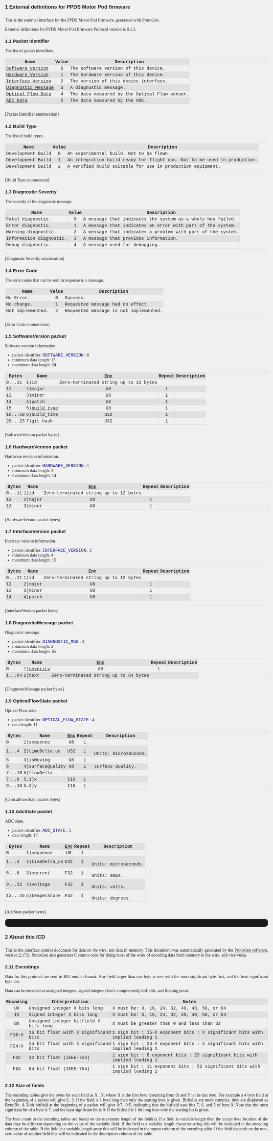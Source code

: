 <style>
    body {
        text-align:justify;
        max-width: 25cm;
        margin-left: auto;
        margin-right: auto;
        font-family: Georgia;
        counter-reset: h1counter h2counter  h3counter toc1counter toc2counter toc3counter;
     }

    table {
       border: 1px solid #e0e0e0;
       border-collapse: collapse;
       margin-bottom: 25px;
    }

    th, td {
        border: 1px solid #e0e0e0;
        font-family: Courier, monospace;
        font-size: 90%;
        padding: 2px;
    }

    /*
     * Alternate colors for the table, including the heading row
     */
    th {
    background-color: #e0e0e0   
    }
    tr:nth-child(even){background-color: #e0e0e0}

    h1, h2, h3, h4, h5 { font-family: Arial; }
    h1 { font-size:120%; margin-bottom: 25px; }
    h2 { font-size:110%; margin-bottom: 15px; }
    h3 { font-size:100%; margin-bottom: 10px;}
    h4, li { font-size:100%; }

    caption{ font-family:Arial; font-size:85%;}

    code, pre, .codelike {
        font-family: Courier, monospace;
        font-size: 100%;
        color: darkblue;
    }

    /*
     * Counters for the main headings
     */

    h1:before {
        counter-increment: h1counter;
        content: counter(h1counter) "\00a0 ";
    }
    h1 {
        counter-reset: h2counter;
    }
    
    h2:before {
        counter-increment: h2counter;
        content: counter(h1counter) "." counter(h2counter) "\00a0 ";
    }
    h2 {
        counter-reset: h3counter;
    }
    
    h3:before {
      counter-increment: h3counter;
      content: counter(h1counter) "." counter(h2counter) "." counter(h3counter) "\00a0 ";
    }

    /*
     * The document title, centered
     */
    doctitle {font-family: Arial; font-size:120%; font-weight: bold; margin-bottom:25px; text-align:center; display:block;}
    titlepagetext {text-align:center; display:block;}

    /*
     * The table of contents formatting
     */
    toctitle {font-family: Arial; font-size:120%; font-weight: bold; margin-bottom:25px; display:block;}
    toc1, toc2, toc3 {font-family: Arial; font-size:100%; margin-bottom:2px; display:block;}
    toc1 {text-indent: 0px;}
    toc2 {text-indent: 15px;}
    toc3 {text-indent: 30px;}
    
    toc1:before {
        content: counter(toc1counter) "\00a0 ";
        counter-increment: toc1counter;
    }
    toc1 {
        counter-reset: toc2counter;
    }
    
    toc2:before {
        content: counter(toc1counter) "." counter(toc2counter) "\00a0 ";
        counter-increment: toc2counter;
    }
    toc2 {
        counter-reset: toc3counter;
    }

    toc3:before {
      content: counter(toc1counter) "." counter(toc2counter) "." counter(toc3counter) "\00a0 ";
      counter-increment: toc3counter;
    }

    /* How it looks on a screen, notice the fancy hr blocks and lack of page breaks */
    @media screen {
      body {
        background-color: #f0f0f0;
      }
      .page-break { display: none; }
      hr { 
        height: 25px; 
        border-style: solid; 
        border-color: gray; 
        border-width: 1px 0 0 0; 
        border-radius: 10px; 
      } 
      hr:before { 
        display: block; 
        content: ""; 
        height: 25px; 
        margin-top: -26px; 
        border-style: solid; 
        border-color: gray; 
        border-width: 0 0 1px 0; 
        border-radius: 10px; 
      }
    }

    /* How it looks when printed, hr turned off, in favor of page breaks*/
    @media print {
      hr {display: none;}
      body {background-color: white;}
      .page-break{page-break-before: always;}
    }
</style>



# External definitions for PPDS Motor Pod firmware

This is the external interface for the PPDS Motor Pod firmware, generated with
ProtoGen.

External definitions for PPDS Motor Pod firmware Protocol version is 0.1.3.

## Packet Identifier

The list of packet identifiers.

| Name                                     | Value | Description                                   |
| ---------------------------------------- | :---: | --------------------------------------------- |
| [Software Version](#SOFTWARE_VERSION)    | 0     | The software version of this device.          |
| [Hardware Version](#HARDWARE_VERSION)    | 1     | The hardware version of this device.          |
| [Interface Version](#INTERFACE_VERSION)  | 2     | The version of this device interface.         |
| [Diagnostic Message](#DIAGNOSTIC_MSG)    | 3     | A diagnostic message.                         |
| [Optical Flow Data](#OPTICAL_FLOW_STATE) | 4     | The data measured by the Optical Flow sensor. |
| [ADC Data](#ADC_STATE)                   | 5     | The data measured by the ADC.                 |
[<a name="PacketId"></a>Packet Identifier enumeration]



## Build Type

The list of build types.

| Name              | Value | Description                                                              |
| ----------------- | :---: | ------------------------------------------------------------------------ |
| Development Build | 0     | An experimental build. Not to be flown.                                  |
| Development Build | 1     | An integration build ready for flight ops. Not to be used in production. |
| Development Build | 2     | A verified build suitable for use in production equipment.               |
[<a name="BuildType"></a>Build Type enumeration]



## Diagnostic Severity

The severity of the diagnostic message.

| Name                    | Value | Description                                                 |
| ----------------------- | :---: | ----------------------------------------------------------- |
| Fatal diagnostic.       | 0     | A message that indicates the system as a whole has failed.  |
| Error diagnostic.       | 1     | A message that indicates an error with part of the system.  |
| Warning diagnostic.     | 2     | A message that indicates a problem with part of the system. |
| Information diagnostic. | 3     | A message that provides information.                        |
| Debug diagnostic.       | 4     | A message used for debugging.                               |
[<a name="DiagnosticSeverity"></a>Diagnostic Severity enumeration]



## Error Code

The error codes that can be sent in response to a message.

| Name             | Value | Description                           |
| ---------------- | :---: | ------------------------------------- |
| No Error.        | 0     | Success.                              |
| No change.       | 1     | Requested message had no effect.      |
| Not implemented. | 2     | Requested message is not implemented. |
[<a name="ErrorCode"></a>Error Code enumeration]



## <a name="SOFTWARE_VERSION"></a>SoftwareVersion packet

Software version information.

- packet identifier: `SOFTWARE_VERSION` : 0
- minimum data length: 13
- maximum data length: 24


| Bytes   | Name                       | [Enc](#Enc)                           | Repeat | Description |
| ------- | -------------------------- | :-----------------------------------: | :----: | ----------- |
| 0...11  | 1)id                       | Zero-terminated string up to 12 bytes         ||             |
| 12      | 2)major                    | U8                                    | 1      |             |
| 13      | 3)minor                    | U8                                    | 1      |             |
| 14      | 4)patch                    | U8                                    | 1      |             |
| 15      | 5)[build_type](#BuildType) | U8                                    | 1      |             |
| 16...19 | 6)build_time               | U32                                   | 1      |             |
| 20...23 | 7)git_hash                 | U32                                   | 1      |             |
[SoftwareVersion packet bytes]


## <a name="HARDWARE_VERSION"></a>HardwareVersion packet

Hardware revision information.

- packet identifier: `HARDWARE_VERSION` : 1
- minimum data length: 3
- maximum data length: 14


| Bytes  | Name    | [Enc](#Enc)                           | Repeat | Description |
| ------ | ------- | :-----------------------------------: | :----: | ----------- |
| 0...11 | 1)id    | Zero-terminated string up to 12 bytes         ||             |
| 12     | 2)major | U8                                    | 1      |             |
| 13     | 3)minor | U8                                    | 1      |             |
[HardwareVersion packet bytes]


## <a name="INTERFACE_VERSION"></a>InterfaceVersion packet

Interface version information.

- packet identifier: `INTERFACE_VERSION` : 2
- minimum data length: 4
- maximum data length: 15


| Bytes  | Name    | [Enc](#Enc)                           | Repeat | Description |
| ------ | ------- | :-----------------------------------: | :----: | ----------- |
| 0...11 | 1)id    | Zero-terminated string up to 12 bytes         ||             |
| 12     | 2)major | U8                                    | 1      |             |
| 13     | 3)minor | U8                                    | 1      |             |
| 14     | 4)patch | U8                                    | 1      |             |
[InterfaceVersion packet bytes]


## <a name="DIAGNOSTIC_MSG"></a>DiagnosticMessage packet

Diagnostic message.

- packet identifier: `DIAGNOSTIC_MSG` : 3
- minimum data length: 2
- maximum data length: 65


| Bytes  | Name                              | [Enc](#Enc)                           | Repeat | Description |
| ------ | --------------------------------- | :-----------------------------------: | :----: | ----------- |
| 0      | 1)[severity](#DiagnosticSeverity) | U8                                    | 1      |             |
| 1...64 | 2)text                            | Zero-terminated string up to 64 bytes         ||             |
[DiagnosticMessage packet bytes]


## <a name="OPTICAL_FLOW_STATE"></a>OpticalFlowState packet

Optical Flow state.

- packet identifier: `OPTICAL_FLOW_STATE` : 4
- data length: 11


| Bytes  | Name             | [Enc](#Enc) | Repeat | Description              |
| ------ | ---------------- | :---------: | :----: | ------------------------ |
| 0      | 1)sequence       | U8          | 1      |                          |
| 1...4  | 2)timeDelta_us   | U32         | 1      | <br>Units: microseconds. |
| 5      | 3)isMoving       | U8          | 1      |                          |
| 6      | 4)surfaceQuality | U8          | 1      | surface quality.         |
| 7...10 | 5)flowDelta                           |||                          |
| 7...8  | 5.1)x            | I16         | 1      |                          |
| 9...10 | 5.2)y            | I16         | 1      |                          |
[OpticalFlowState packet bytes]


## <a name="ADC_STATE"></a>AdcState packet

ADC state.

- packet identifier: `ADC_STATE` : 5
- data length: 17


| Bytes   | Name           | [Enc](#Enc) | Repeat | Description              |
| ------- | -------------- | :---------: | :----: | ------------------------ |
| 0       | 1)sequence     | U8          | 1      |                          |
| 1...4   | 2)timeDelta_us | U32         | 1      | <br>Units: microseconds. |
| 5...8   | 3)current      | F32         | 1      | <br>Units: amps.         |
| 9...12  | 4)voltage      | F32         | 1      | <br>Units: volts.        |
| 13...16 | 5)temperature  | F32         | 1      | <br>Units: degrees.      |
[AdcState packet bytes]

<div class="page-break"></div>


----------------------------

# About this ICD

This is the interface control document for data *on the wire*, not data in memory. This document was automatically generated by the [ProtoGen software](https://github.com/billvaglienti/ProtoGen), version 2.17.b. ProtoGen also generates C source code for doing most of the work of encoding data from memory to the wire, and vice versa.

## Encodings

Data for this protocol are sent in BIG endian format. Any field larger than one byte is sent with the most signficant byte first, and the least significant byte last.

Data can be encoded as unsigned integers, signed integers (two's complement), bitfields, and floating point.

| <a name="Enc"></a>Encoding | Interpretation                        | Notes                                                                       |
| :--------------------------: | ------------------------------------- | --------------------------------------------------------------------------- |
| UX                           | Unsigned integer X bits long          | X must be: 8, 16, 24, 32, 40, 48, 56, or 64                                 |
| IX                           | Signed integer X bits long            | X must be: 8, 16, 24, 32, 40, 48, 56, or 64                                 |
| BX                           | Unsigned integer bitfield X bits long | X must be greater than 0 and less than 32                                   |
| F16:X                        | 16 bit float with X significand bits  | 1 sign bit : 15-X exponent bits : X significant bits with implied leading 1 |
| F24:X                        | 24 bit float with X significand bits  | 1 sign bit : 23-X exponent bits : X significant bits with implied leading 1 |
| F32                          | 32 bit float (IEEE-754)               | 1 sign bit : 8 exponent bits : 23 significant bits with implied leading 1   |
| F64                          | 64 bit float (IEEE-754)               | 1 sign bit : 11 exponent bits : 52 significant bits with implied leading 1  |

## Size of fields
The encoding tables give the bytes for each field as X...Y; where X is the first byte (counting from 0) and Y is the last byte. For example a 4 byte field at the beginning of a packet will give 0...3. If the field is 1 byte long then only the starting byte is given. Bitfields are more complex, they are displayed as Byte:Bit. A 3-bit bitfield at the beginning of a packet will give 0:7...0:5, indicating that the bitfield uses bits 7, 6, and 5 of byte 0. Note that the most signficant bit of a byte is 7, and the least signficant bit is 0. If the bitfield is 1 bit long then only the starting bit is given.

The byte count in the encoding tables are based on the maximum length of the field(s). If a field is variable length then the actual byte location of the data may be different depending on the value of the variable field. If the field is a variable length character string this will be indicated in the encoding column of the table. If the field is a variable length array this will be indicated in the repeat column of the encoding table. If the field depends on the non-zero value of another field this will be indicated in the description column of the table.

